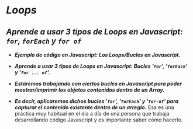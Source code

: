 # **_Loops_**

## **_Aprende a usar 3 tipos de Loops en Javascript: ```for```, ```forEach``` y ```for of```_**

- **_Ejemplo de código en Javascript: Los Loops/Bucles en Javascript._**
  
- **_Aprende a usar 3 tipos de Loops en Javascript: Bucles '```for```', '```forEach```' y '```for ... of```'._**

- **_Estaremos trabajando con ciertos bucles en Javascript para poder mostrar/imprimir los objetos contenidos dentro de un Array._**

- **_Es decir, aplicaremos dichos bucles '```for```', '```forEach```' y '```for-of```' para capturar el contenido existente dentro de un arreglo._**
Esa es una práctica muy habitual en el día a día de una persona que trabaja desarrollando código Javascript y es importante saber cómo hacerlo. 
